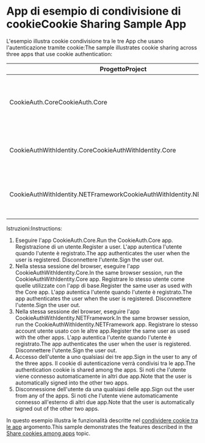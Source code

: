 # <a name="cookie-sharing-sample-app"></a><span data-ttu-id="5433d-101">App di esempio di condivisione di cookie</span><span class="sxs-lookup"><span data-stu-id="5433d-101">Cookie Sharing Sample App</span></span>

<span data-ttu-id="5433d-102">L'esempio illustra cookie condivisione tra le tre App che usano l'autenticazione tramite cookie:</span><span class="sxs-lookup"><span data-stu-id="5433d-102">The sample illustrates cookie sharing across three apps that use cookie authentication:</span></span>

| <span data-ttu-id="5433d-103">Progetto</span><span class="sxs-lookup"><span data-stu-id="5433d-103">Project</span></span>                             | <span data-ttu-id="5433d-104">Descrizione</span><span class="sxs-lookup"><span data-stu-id="5433d-104">Description</span></span> |
| ----------------------------------- | ----------- |
| <span data-ttu-id="5433d-105">CookieAuth.Core</span><span class="sxs-lookup"><span data-stu-id="5433d-105">CookieAuth.Core</span></span>                     | <span data-ttu-id="5433d-106">App ASP.NET Core Razor Pages senza l'utilizzo di ASP.NET Core Identity</span><span class="sxs-lookup"><span data-stu-id="5433d-106">ASP.NET Core Razor Pages app without using ASP.NET Core Identity</span></span> |
| <span data-ttu-id="5433d-107">CookieAuthWithIdentity.Core</span><span class="sxs-lookup"><span data-stu-id="5433d-107">CookieAuthWithIdentity.Core</span></span>         | <span data-ttu-id="5433d-108">App ASP.NET Core MVC con ASP.NET Core Identity</span><span class="sxs-lookup"><span data-stu-id="5433d-108">ASP.NET Core MVC app with ASP.NET Core Identity</span></span> |
| <span data-ttu-id="5433d-109">CookieAuthWithIdentity.NETFramework</span><span class="sxs-lookup"><span data-stu-id="5433d-109">CookieAuthWithIdentity.NETFramework</span></span> | <span data-ttu-id="5433d-110">App del Framework ASP.NET MVC con ASP.NET Identity</span><span class="sxs-lookup"><span data-stu-id="5433d-110">ASP.NET Framework MVC app with ASP.NET Identity</span></span> |

<span data-ttu-id="5433d-111">Istruzioni:</span><span class="sxs-lookup"><span data-stu-id="5433d-111">Instructions:</span></span>

1. <span data-ttu-id="5433d-112">Eseguire l'app CookieAuth.Core.</span><span class="sxs-lookup"><span data-stu-id="5433d-112">Run the CookieAuth.Core app.</span></span> <span data-ttu-id="5433d-113">Registrazione di un utente.</span><span class="sxs-lookup"><span data-stu-id="5433d-113">Register a user.</span></span> <span data-ttu-id="5433d-114">L'app autentica l'utente quando l'utente è registrato.</span><span class="sxs-lookup"><span data-stu-id="5433d-114">The app authenticates the user when the user is registered.</span></span> <span data-ttu-id="5433d-115">Disconnettere l'utente.</span><span class="sxs-lookup"><span data-stu-id="5433d-115">Sign the user out.</span></span>
1. <span data-ttu-id="5433d-116">Nella stessa sessione del browser, eseguire l'app CookieAuthWithIdentity.Core.</span><span class="sxs-lookup"><span data-stu-id="5433d-116">In the same browser session, run the CookieAuthWithIdentity.Core app.</span></span> <span data-ttu-id="5433d-117">Registrare lo stesso utente come quelle utilizzate con l'app di base.</span><span class="sxs-lookup"><span data-stu-id="5433d-117">Register the same user as used with the Core app.</span></span> <span data-ttu-id="5433d-118">L'app autentica l'utente quando l'utente è registrato.</span><span class="sxs-lookup"><span data-stu-id="5433d-118">The app authenticates the user when the user is registered.</span></span> <span data-ttu-id="5433d-119">Disconnettere l'utente.</span><span class="sxs-lookup"><span data-stu-id="5433d-119">Sign the user out.</span></span>
1. <span data-ttu-id="5433d-120">Nella stessa sessione del browser, eseguire l'app CookieAuthWithIdentity.NETFramework.</span><span class="sxs-lookup"><span data-stu-id="5433d-120">In the same browser session, run the CookieAuthWithIdentity.NETFramework app.</span></span> <span data-ttu-id="5433d-121">Registrare lo stesso account utente usato con le altre app.</span><span class="sxs-lookup"><span data-stu-id="5433d-121">Register the same user as used with the other apps.</span></span> <span data-ttu-id="5433d-122">L'app autentica l'utente quando l'utente è registrato.</span><span class="sxs-lookup"><span data-stu-id="5433d-122">The app authenticates the user when the user is registered.</span></span> <span data-ttu-id="5433d-123">Disconnettere l'utente.</span><span class="sxs-lookup"><span data-stu-id="5433d-123">Sign the user out.</span></span>
1. <span data-ttu-id="5433d-124">Accesso dell'utente a uno qualsiasi dei tre app.</span><span class="sxs-lookup"><span data-stu-id="5433d-124">Sign in the user to any of the three apps.</span></span> <span data-ttu-id="5433d-125">Il cookie di autenticazione verrà condivisi tra le app.</span><span class="sxs-lookup"><span data-stu-id="5433d-125">The authentication cookie is shared among the apps.</span></span> <span data-ttu-id="5433d-126">Si noti che l'utente viene connesso automaticamente in altri due app.</span><span class="sxs-lookup"><span data-stu-id="5433d-126">Note that the user is automatically signed into the other two apps.</span></span>
1. <span data-ttu-id="5433d-127">Disconnessione dell'utente da una qualsiasi delle app.</span><span class="sxs-lookup"><span data-stu-id="5433d-127">Sign out the user from any of the apps.</span></span> <span data-ttu-id="5433d-128">Si noti che l'utente viene automaticamente connesso all'esterno di altri due app.</span><span class="sxs-lookup"><span data-stu-id="5433d-128">Note that the user is automatically signed out of the other two apps.</span></span>

<span data-ttu-id="5433d-129">In questo esempio illustra le funzionalità descritte nel [condividere cookie tra le app](https://docs.microsoft.com/aspnet/core/security/cookie-sharing) argomento.</span><span class="sxs-lookup"><span data-stu-id="5433d-129">This sample demonstrates the features described in the [Share cookies among apps](https://docs.microsoft.com/aspnet/core/security/cookie-sharing) topic.</span></span>

